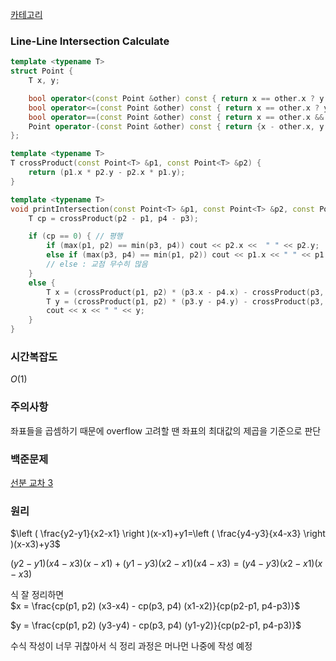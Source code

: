 [카테고리](/README.md)
### Line-Line Intersection Calculate
```cpp
template <typename T>
struct Point {
    T x, y;

    bool operator<(const Point &other) const { return x == other.x ? y < other.y : x < other.x; }
    bool operator<=(const Point &other) const { return x == other.x ? y <= other.y : x <= other.x; }
    bool operator==(const Point &other) const { return x == other.x && y == other.y; }
    Point operator-(const Point &other) const { return {x - other.x, y - other.y}; }
};

template <typename T>
T crossProduct(const Point<T> &p1, const Point<T> &p2) {
    return (p1.x * p2.y - p2.x * p1.y);
}

template <typename T>
void printIntersection(const Point<T> &p1, const Point<T> &p2, const Point<T> &p3, const Point<T> &p4) {
    T cp = crossProduct(p2 - p1, p4 - p3);

    if (cp == 0) { // 평행
        if (max(p1, p2) == min(p3, p4)) cout << p2.x <<  " " << p2.y;
        else if (max(p3, p4) == min(p1, p2)) cout << p1.x << " " << p1.y;
        // else : 교점 무수히 많음
    }
    else {
        T x = (crossProduct(p1, p2) * (p3.x - p4.x) - crossProduct(p3, p4) * (p1.x - p2.x)) / cp;
        T y = (crossProduct(p1, p2) * (p3.y - p4.y) - crossProduct(p3, p4) * (p1.y - p2.y)) / cp;
        cout << x << " " << y;
    }
}
```
### 시간복잡도 
$O(1)$   

### 주의사항
좌표들을 곱셈하기 때문에 overflow 고려할 땐 좌표의 최대값의 제곱을 기준으로 판단

### 백준문제
[선분 교차 3](https://www.acmicpc.net/problem/20149)

### 원리
$\left ( \frac{y2-y1}{x2-x1} \right )(x-x1)+y1=\left ( \frac{y4-y3}{x4-x3} \right )(x-x3)+y3$   

$(y2-y1)(x4-x3)(x-x1)+(y1-y3)(x2-x1)(x4-x3)=(y4-y3)(x2-x1)(x-x3)$   

식 잘 정리하면   
$x = \frac{cp(p1, p2) (x3-x4) - cp(p3, p4) (x1-x2)}{cp(p2-p1, p4-p3)}$   

$y = \frac{cp(p1, p2) (y3-y4) - cp(p3, p4) (y1-y2)}{cp(p2-p1, p4-p3)}$

수식 작성이 너무 귀찮아서 식 정리 과정은 머나먼 나중에 작성 예정